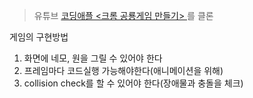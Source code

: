 > 유튜브 <a href = "https://www.youtube.com/watch?v=qkTtmgCjHhM&list=RDCMUCSLrpBAzr-ROVGHQ5EmxnUg&start_radio=1&rv=qkTtmgCjHhM&t=0" target = "_blank" title = "참고자료">코딩애플 <크롬 공룡게임 만들기> </a> 를 클론

게임의 구현방법
1. 화면에 네모, 원을 그릴 수 있어야 한다
1. 프레임마다 코드실행 가능해야한다(애니메이션을 위해)
1. collision check를 할 수 있어야 한다(장애물과 충돌을 체크)